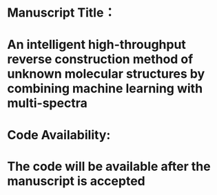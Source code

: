 # **Manuscript Title：**

# An intelligent high-throughput reverse construction method of unknown molecular structures by combining machine learning with multi-spectra

# **Code Availability:**

# The code will be available after the manuscript is accepted

